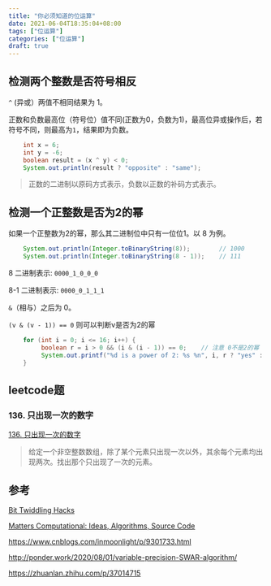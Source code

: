 ```yaml
---
title: "你必须知道的位运算"
date: 2021-06-04T18:35:04+08:00
tags: ["位运算"]
categories: ["位运算"]
draft: true
---
```


## 检测两个整数是否符号相反

`^` (异或）两值不相同结果为 1。

正数和负数最高位（符号位）值不同(正数为0，负数为1)，最高位异或操作后，若符号不同，则最高为`1`，结果即为负数。

```java
    int x = 6;
    int y = -6;
    boolean result = (x ^ y) < 0;
    System.out.println(result ? "opposite" : "same");
```

> 正数的二进制以原码方式表示，负数以正数的补码方式表示。

## 检测一个正整数是否为2的幂

如果一个正整数为2的幂，那么其二进制位中只有一位位1。以 8 为例。

```java
    System.out.println(Integer.toBinaryString(8));        // 1000
    System.out.println(Integer.toBinaryString(8 - 1));    // 111
```

8 二进制表示:    `0000_1_0_0_0`

8-1 二进制表示:  `0000_0_1_1_1`

`&`（相与）之后为 0。

`(v & (v - 1)) == 0` 则可以判断v是否为2的幂


```java
    for (int i = 0; i <= 16; i++) {
         boolean r = i > 0 && (i & (i - 1)) == 0;    // 注意 0不是2的幂 
         System.out.printf("%d is a power of 2: %s %n", i, r ? "yes" : "no");
    }
```




## leetcode题


### 136. 只出现一次的数字

[136. 只出现一次的数字](https://leetcode-cn.com/problems/single-number/)

> 给定一个非空整数数组，除了某个元素只出现一次以外，其余每个元素均出现两次。找出那个只出现了一次的元素。











## 参考

[Bit Twiddling Hacks](http://graphics.stanford.edu/~seander/bithacks.html)

[Matters Computational: Ideas, Algorithms, Source Code](https://www.jjj.de/fxt/fxtbook.pdf)


https://www.cnblogs.com/inmoonlight/p/9301733.html


http://ponder.work/2020/08/01/variable-precision-SWAR-algorithm/

https://zhuanlan.zhihu.com/p/37014715
